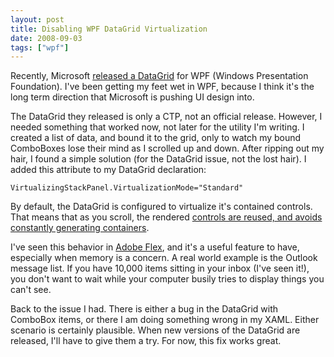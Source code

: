 ```yaml
---
layout: post
title: Disabling WPF DataGrid Virtualization
date: 2008-09-03
tags: ["wpf"]
---
```


Recently, Microsoft [released a DataGrid](http://www.codeplex.com/wpf/Release/ProjectReleases.aspx?ReleaseId=14963) for WPF (Windows Presentation Foundation). I've been getting my feet wet in WPF, because I think it's the long term direction that Microsoft is pushing UI design into.

The DataGrid they released is only a CTP, not an official release. However, I needed something that worked now, not later for the utility I'm writing. I created a list of data, and bound it to the grid, only to watch my bound ComboBoxes lose their mind as I scrolled up and down. After ripping out my hair, I found a simple solution (for the DataGrid issue, not the lost hair). I added this attribute to my DataGrid declaration:

	VirtualizingStackPanel.VirtualizationMode="Standard"

By default, the DataGrid is configured to virtualize it's contained controls. That means that as you scroll, the rendered [controls are reused, and avoids constantly generating containers](http://blogs.msdn.com/vinsibal/archive/2008/05/14/recycling-that-item-container.aspx).

I've seen this behavior in [Adobe Flex](http://www.adobe.com/products/flex/), and it's a useful feature to have, especially when memory is a concern. A real world example is the Outlook message list. If you have 10,000 items sitting in your inbox (I've seen it!), you don't want to wait while your computer busily tries to display things you can't see.

Back to the issue I had. There is either a bug in the DataGrid with ComboBox items, or there I am doing something wrong in my XAML. Either scenario is certainly plausible. When new versions of the DataGrid are released, I'll have to give them a try. For now, this fix works great.